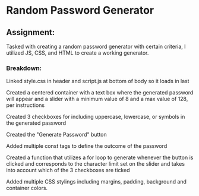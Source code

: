 # Random Password Generator

## Assignment:

Tasked with creating a random password generator with certain criteria, I utilized JS, CSS, and HTML to create a working generator.

### Breakdown:

Linked style.css in header and script.js at bottom of body so it loads in last

Created a centered container with a text box where the generated password will appear and a slider with a minimum value of 8 and a max value of 128, per instructions

Created 3 checkboxes for including uppercase, lowercase, or symbols in the generated password

Created the "Generate Password" button

Added multiple const tags to define the outcome of the password

Created a function that utilizes a for loop to generate whenever the button is clicked and corresponds to the character limit set on the slider and takes into account which of the 3 checkboxes are ticked

Added multiple CSS stylings including margins, padding, background and container colors.

